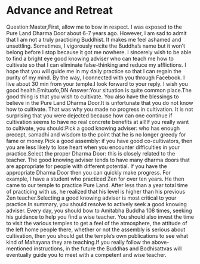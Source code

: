# Advance and Retreat

Question:Master,First, allow me to bow in respect. I was exposed to the Pure Land Dharma Door about 6-7 years ago. However, I am sad to admit that I am not a truly practicing Buddhist. It makes me feel ashamed and unsettling. Sometimes, I vigorously recite the Buddha’s name but it won’t belong before I stop because it got me nowhere. I sincerely wish to be able to find a bright eye good knowing adviser who can teach me how to cultivate so that I can eliminate false-thinking and reduce my afflictions. I hope that you will guide me in my daily practice so that I can regain the purity of my mind. By the way, I connected with you through Facebook. I live about 30 min from your temple.I look forward to your reply. I wish you good health.Emituofo,​DN      ​Answer:Your situation is quite common place.The good thing is that you wish to cultivate. You also have the blessings to believe in the Pure Land Dharma Door.It is unfortunate that you do not know how to cultivate. That was why you made no progress in cultivation. It is not surprising that you were dejected because how can one continue if cultivation seems to have no real concrete benefits at all!If you really want to cultivate, you should:Pick a good knowing adviser: who has enough precept, samadhi and wisdom to the point that he is no longer greedy for fame or money.Pick a good assembly: if you have good co-cultivators, then you are less likely to lose heart when you encounter difficulties in your practice.Select the proper Dharma Door: this is closely related to the teacher. The good knowing adviser tends to have many dharma doors that are appropriate for people with different potential. If you have the appropriate Dharma Door then you can quickly make progress. For example, I have a student who practiced Zen for over ten years. He then came to our temple to practice Pure Land. After less than a year total time of practicing with us, he realized that his level is higher than his previous Zen teacher.Selecting a good knowing adviser is most critical to your practice.In summary, you should resolve to actively seek a good knowing adviser. Every day, you should bow to Amitabha Buddha 108 times, seeking his guidance to help you find a wise teacher. You should also invest the time to visit the various temples to get a feel of the atmosphere, the attitude of the left home people there, whether or not the assembly is serious about cultivation, then you should get the temple’s own publications to see what kind of Mahayana they are teaching.If you really follow the above-mentioned instructions, in the future the Buddhas and Bodhisattvas will eventually guide you to meet with a competent and wise teacher.